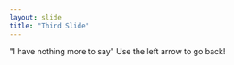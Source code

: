 ```yaml
---
layout: slide
title: "Third Slide"
---
```

"I have nothing more to say"
Use the left arrow to go back!
